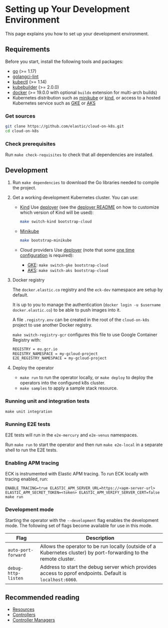 # Setting up Your Development Environment

This page explains you how to set up your development environment.

## Requirements

Before you start, install the following tools and packages:

* [go](https://golang.org/dl/) (>= 1.17)
* [golangci-lint](https://github.com/golangci/golangci-lint)
* [kubectl](https://kubernetes.io/docs/tasks/tools/install-kubectl/) (>= 1.14)
* [kubebuilder](https://github.com/kubernetes-sigs/kubebuilder) (>= 2.0.0)
* [docker](https://docs.docker.com/) (>= 19.0.0 with optional `buildx` extension for multi-arch builds)
* Kubernetes distribution such as [minikube](https://kubernetes.io/docs/tasks/tools/install-minikube/) or [kind](https://kind.sigs.k8s.io), or access to a hosted Kubernetes service such as [GKE](https://cloud.google.com/kubernetes-engine) or [AKS](https://azure.microsoft.com/en-us/services/kubernetes-service/)

### Get sources

```bash
git clone https://github.com/elastic/cloud-on-k8s.git
cd cloud-on-k8s
```

### Check prerequisites

Run `make check-requisites` to check that all dependencies are installed.

## Development

1. Run `make dependencies` to download the Go libraries needed to compile the project.
2. Get a working development Kubernetes cluster. You can use:
   
    * [Kind](https://kind.sigs.k8s.io/)
      Use [deployer](hack/deployer/README.md) (see the  [deployer README](hack/deployer/README.md#typical-usage) on how to customize which version of Kind will be used):
      ```bash
      make switch-kind bootstrap-cloud
      ```

    * [Minikube](https://kubernetes.io/docs/tasks/tools/install-minikube/#install-minikube)
      ```bash
      make bootstrap-minikube
      ```

    * Cloud providers
      Use [deployer](/hack/deployer/README.md) (note that some [one time configuration](/hack/deployer/README.md#typical-usage) is required):
      + [GKE](https://cloud.google.com/kubernetes-engine/): `make switch-gke bootstrap-cloud`
      + [AKS](https://azure.microsoft.com/en-us/services/kubernetes-service/): `make switch-aks bootstrap-cloud`

3. Docker registry
   
   The `docker.elastic.co` registry and the `eck-dev` namespace are setup by default.
   
   It is up to you to manage the authentication (`docker login -u $username docker.elastic.co`) to be able to push images into it.
   
   A file `.registry.env` can be created in the root of the `cloud-on-k8s` project to use another Docker registry.
   
   `make switch-registry-gcr` configures this file to use Google Container Registry with:
   
   ```sh
   REGISTRY = eu.gcr.io
   REGISTRY_NAMESPACE = my-gcloud-project
   E2E_REGISTRY_NAMESPACE = my-gcloud-project
   ```

4. Deploy the operator
   
   * `make run` to run the operator locally, or `make deploy` to deploy the operators into the configured k8s cluster.
   * `make samples` to apply a sample stack resource.

### Running unit and integration tests

```
make unit integration
```

### Running E2E tests

E2E tests will run in the `e2e-mercury` and `e2e-venus` namespaces.

Run `make run` to start the operator and then run `make e2e-local` in a separate shell to run the E2E tests.

### Enabling APM tracing

ECK is instrumented with Elastic APM tracing. To run ECK locally with tracing enabled, run:

```
ENABLE_TRACING=true ELASTIC_APM_SERVER_URL=https://<apm-server-url> ELASTIC_APM_SECRET_TOKEN=<token> ELASTIC_APM_VERIFY_SERVER_CERT=false make run
```

### Development mode

Starting the operator with the `--development` flag enables the development mode. The following set of flags become available for use in this mode.

| Flag | Description |
| ---- | ----------- |
| `auto-port-forward` | Allows the operator to be run locally (outside of a Kubernetes cluster) by port-forwarding to the remote cluster. |
| `debug-http-listen` | Address to start the debug server which provides access to pprof endpoints. Default is `localhost:6060`. |

## Recommended reading

* [Resources](https://book.kubebuilder.io/basics/what_is_a_resource.html)
* [Controllers](https://book.kubebuilder.io/basics/what_is_a_controller.html)
* [Controller Managers](https://book.kubebuilder.io/basics/what_is_the_controller_manager.html)
